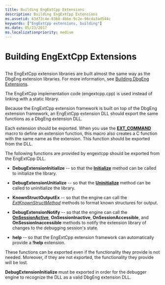 ```yaml
---
title: Building EngExtCpp Extensions
description: Building EngExtCpp Extensions
ms.assetid: 63d73c4e-03b8-4bbe-9c2e-96cda3ad544c
keywords: ["EngExtCpp extensions, building"]
ms.date: 05/23/2017
ms.localizationpriority: medium
---
```


# Building EngExtCpp Extensions


## <span id="ddk_building_dbgeng_extensions_dbx"></span><span id="DDK_BUILDING_DBGENG_EXTENSIONS_DBX"></span>


The EngExtCpp extension libraries are built almost the same way as the DbgEng extension libraries. For more information, see [Building DbgEng Extensions](building-dbgeng-extensions.md).

The EngExtCpp implementation code (engextcpp.cpp) is used instead of linking with a static library.

Because the EngExtCpp extension framework is built on top of the DbgEng extension framework, an EngExtCpp extension DLL should export the same functions as a DbgEng extension DLL.

Each extension should be exported. When you use the [**EXT\_COMMAND**](https://docs.microsoft.com/windows-hardware/drivers/ddi/content/engextcpp/nf-engextcpp-ext_command) macro to define an extension function, this macro also creates a C function with the same name as the extension. This function should be exported from the DLL.

The following functions are provided by engextcpp should be exported from the EngExtCpp DLL.

-   **DebugExtensionInitialize** -- so that the [**Initialize**](https://docs.microsoft.com/previous-versions/windows/hardware/previsioning-framework/ff550945(v=vs.85)) method can be called to initialize the library.

-   **DebugExtensionUnitialize** -- so that the [**Uninitialize**](https://docs.microsoft.com/previous-versions/windows/hardware/previsioning-framework/ff558961(v=vs.85)) method can be called to uninitialize the library.

-   **KnownStructOutputEx** -- so that the engine can call the [*ExtKnownStructMethod*](https://docs.microsoft.com/previous-versions/windows/hardware/previsioning-framework/ff543989(v=vs.85)) methods to format known structures for output.

-   **DebugExtensionNotify** -- so that the engine can call the [**OnSessionActive**](https://docs.microsoft.com/previous-versions/windows/hardware/previsioning-framework/ff552312(v=vs.85)), **OnSessionInactive**, **OnSessionAccessible**, and **OnSessionInaccessible** methods to notify the extension library of changes to the debugging session's state.

-   **help** -- so that the EngExtCpp extension framework can automatically provide a **!help** extension.

These functions can be exported even if the functionality they provide is not needed. Moreover, if they are not exported, the functionality they provide will be lost.

**DebugExtensionInitialize** must be exported in order for the debugger engine to recognize the DLL as a valid DbgEng extension DLL.

 

 





